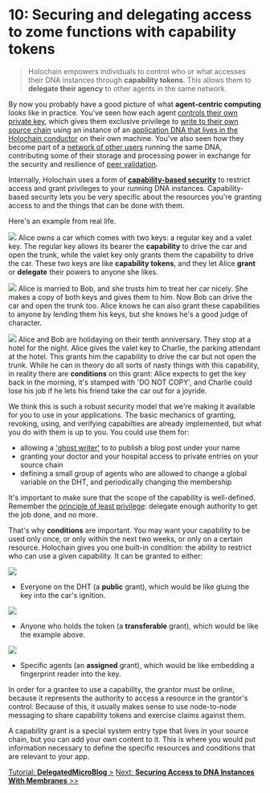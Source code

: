 # 10: Securing and delegating access to zome functions with capability tokens

> Holochain empowers individuals to control who or what accesses their DNA instances through **capability tokens**. This allows them to **delegate their agency** to other agents in the same network.

By now you probably have a good picture of what **agent-centric computing** looks like in practice. You've seen how each agent [controls their own private key](../3_source_chain/#Agent-identity), which gives them exclusive privilege to [write to their own source chain](../3_source_chain/#Source-chain-your-own-data-store) using an instance of an [application DNA that lives in the Holochain conductor](../2_application_architecture/) on their own machine. You've also seen how they become part of a [network of other users](../4_dht/) running the same DNA, contributing some of their storage and processing power in exchange for the security and resilience of [peer validation](../7_validation/).

Internally, Holochain uses a form of [**capability-based security**](https://en.wikipedia.org/wiki/Capability-based_security) to restrict access and grant privileges to your running DNA instances. Capability-based security lets you be very specific about the resources you're granting access to and the things that can be done with them.

Here's an example from real life.

![](https://i.imgur.com/LmSayIe.jpg)
Alice owns a car which comes with two keys: a regular key and a valet key. The regular key allows its bearer the **capability** to drive the car and open the trunk, while the valet key only grants them the capability to drive the car. These two keys are like **capability tokens**, and they let Alice **grant** or **delegate** their powers to anyone she likes.

![](https://i.imgur.com/iQpcf0E.jpg)
Alice is married to Bob, and she trusts him to treat her car nicely. She makes a copy of both keys and gives them to him. Now Bob can drive the car and open the trunk too. Alice knows he can also grant these capabilities to anyone by lending them his keys, but she knows he's a good judge of character.

![](https://i.imgur.com/s83Cv2G.jpg)
Alice and Bob are holidaying on their tenth anniversary. They stop at a hotel for the night. Alice gives the valet key to Charlie, the parking attendant at the hotel. This grants him the capability to drive the car but not open the trunk. While he can in theory do all sorts of nasty things with this capability, in reality there are **conditions** on this grant: Alice expects to get the key back in the morning, it's stamped with 'DO NOT COPY', and Charlie could lose his job if he lets his friend take the car out for a joyride.

We think this is such a robust security model that we're making it available for you to use in your applications.  The basic mechanics of granting, revoking, using, and verifying capabilties are already implemented, but what you do with them is up to you. You could use them for:

* allowing a ['ghost writer'](https://en.wikipedia.org/wiki/Ghostwriter) to to publish a blog post under your name
* granting your doctor and your hospital access to private entries on your source chain
* defining a small group of agents who are allowed to change a global variable on the DHT, and periodically changing the membership

It's important to make sure that the scope of the capability is well-defined. Remember the [principle of least privilege](https://en.wikipedia.org/wiki/Principle_of_least_privilege): delegate enough authority to get the job done, and no more.

That's why **conditions** are important. You may want your capability to be used only once, or only within the next two weeks, or only on a certain resource. Holochain gives you one built-in condition: the ability to restrict who can use a given capability. It can be granted to either:

![](https://i.imgur.com/3rhtnzI.jpg)
* Everyone on the DHT (a **public** grant), which would be like gluing the key into the car's ignition.

![](https://i.imgur.com/IxVbmwg.jpg)
* Anyone who holds the token (a **transferable** grant), which would be like the example above.

![](https://i.imgur.com/FMk4DXQ.jpg)
* Specific agents (an **assigned** grant), which would be like embedding a fingerprint reader into the key.

In order for a grantee to use a capability, the grantor must be online, because it represents the authority to access a resource in the grantor's control. Because of this, it usually makes sense to use node-to-node messaging to share capability tokens and exercise claims against them.

A capability grant is a special system entry type that lives in your source chain, but you can add your own content to it. This is where you would put information necessary to define the specific resources and conditions that are relevant to your app.

[Tutorial: **DelegatedMicroBlog** >](#)
[Next: **Securing Access to DNA Instances With Membranes** >>](../11_membranes)

